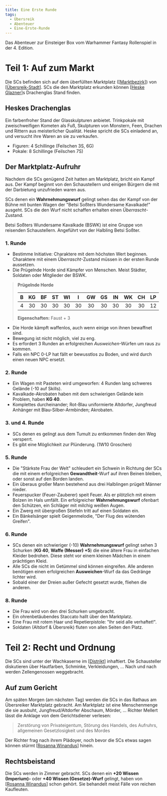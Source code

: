 ```yaml
---
title: Eine Erste Runde
tags:
  - Übersreik
  - Abenteuer
  - Eine-Erste-Runde
---
```


Das Abenteuer zur Einsteiger Box vom Warhammer Fantasy Rollenspiel in der 4. Edition.

# Teil 1: Auf zum Markt

Die SCs befinden sich auf dem überfüllten Marktplatz ([[Marktbezirk]]) von [[Übersreik-Stadt]]. 
SCs die den Marktplatz erkunden können [[Heske Glazner]]s Drachenglas Stand finden.

## Heskes Drachenglas

Ein farbenfroher Stand der Glasskulpturen anbietet. 
Trinkpokale mit zweischweifigen Kometen als Fuß, Skulpturen von Monstern, Feen, Drachen und Rittern aus meisterlicher Qualität.
Heske spricht die SCs einladend an, und versucht ihre Waren an sie zu verkaufen.
- Figuren: 4 Schillinge (Feilschen 3S, 6G)
- Pokale: 8 Schillinge (Feilschen 7S)

## Der Marktplatz-Aufruhr

Nachdem die SCs genügend Zeit hatten am Marktplatz, bricht ein Kampf aus. Der Kampf beginnt von den Schaustellern und einigen Bürgern die mit der Darbietung unzufrieden waren aus.

SCs denen ein **Wahrnehmungswurf** gelingt sehen das der Kampf von der Bühne mit bunten Wagen der "Betsi Soßters Wundersame Kavalkade!" ausgeht. SCs die den Wurf nicht schaffen erhalten einen *Überrascht*-Zustand. 

Betsi Soßters Wundersame Kavalkade (BSWK) ist eine Gruppe von reisenden Schaustellern. Angeführt von der Halbling Betsi Soßter.

### 1. Runde

- Bestimme Initiative: Charaktere mit dem höchsten Wert beginnen. Charaktere mit einem *Überrascht*-Zustand müssen in der ersten Runde aussetzen.
- Die Prügelnde Horde sind Kämpfer von Menschen. Meist Städter, Soldaten oder Mitglieder der BSWK.

> **Prügelnde Horde**
> 
> |   B   |  KG   |  BF   |  ST   |  WI   |   I   |  GW   |  GS   |  IN   |  WK   |  CH   |  LP   |
> | :---: | :---: | :---: | :---: | :---: | :---: | :---: | :---: | :---: | :---: | :---: | :---: |
> |   4   |  30   |  30   |  30   |  30   |  30   |  30   |  30   |  30   |  30   |  30   |  12   |
> 
> **Eigenschaften:** Faust + 3

- Die Horde kämpft waffenlos, auch wenn einige von ihnen bewaffnet sind.
- Bewegung ist nicht möglich, viel zu eng.
- Es erfordert 3 Runden an erfolgreichen *Ausweichen*-Würfen um raus zu kommen.
- Falls ein NPC 0-LP hat fällt er bewusstlos zu Boden, und wird durch einen neuen NPC ersetzt.

### 2. Runde

- Ein Wagen mit Pasteten wird umgeworfen: 4 Runden lang schweres Gelände (-10 auf Skills). 
- Kavalkade-Akrobaten haben mit dem schwierigen Gelände kein Problem, haben **KG 40**.
- Komplettes durcheinander; Rot-Blau uniformierte Altdorfer, Jungfreud Anhänger mit Blau-Silber-Armbinden; Akrobaten.

### 3. und 4. Runde

- SCs denen es gelingt aus dem Tumult zu entkommen finden den Weg versperrt.
- Es gibt eine Möglichkeit zur Plünderung. (1W10 Groschen)

### 5. Runde

- Die "Stärkste Frau der Welt" schleudert ein Schwein in Richtung der SCs die mit einem erfolgreichen **Gewandtheit**-Wurf auf ihren Beinen bleiben, oder sonst auf den Borden landen.
- Ein überaus großer Mann bestehend aus drei Halblingen prügelt Männer nieder.
- Feuerspucker (Feuer-Zauberer) speit Feuer. Als er plötzlich mit einem Bolzen im Hals umfällt. Ein erfolgreicher **Wahrnehmungswurf** ofenbart den Schützen, ein Schläger mit milchig weißen Augen.
- Ein Zwerg mit übergroßen Stiefeln tritt auf einen Soldaten ein.
- Ein Bänkelsänger spielt Geigenmelodie, "Der Flug des wütenden Greifen".

### 6. Runde

- SCs denen ein schwieriger (-10) **Wahrnehmungswurf** gelingt sehen 3 Schurken (**KG 40**, **Waffe (Messer) +5**) die eine ältere Frau in einfachen Kleider bedrohen. Diese steht vor einem kleinen Mädchen in einem prächtigen Kleid.
- Alle SCs die nicht im Getümmel sind können eingreifen. Alle anderen benötigen einen erfolgreichen **Ausweichen**-Wurf da das Gedränge lichter wird.
- Sobald einer der Dreien außer Gefecht gesetzt wurde, fliehen die anderen.

### 8. Runde

- Die Frau wird von den drei Schurken umgebracht.
- Ein ohrenbetäubendes Staccato hallt über den Marktplatz.
- Eine Frau mit rotem Haar und Repetierpistole: "Ihr seid alle verhaftet!".
- Soldaten (Altdorf & Übersreik) fluten von allen Seiten den Platz.

# Teil 2: Recht und Ordnung

Die SCs sind unter der Wachkaserne im [[Distrikt]] inhaftiert.
Die Schausteller diskutieren über Hautfarben, Schminke, Verkleidungen, ...
Nach und nach werden Zellengenossen weggebracht.

## Auf zum Gericht
Am späten Morgen (am nächsten Tag) werden die SCs in das Rathaus am Übersreiker Marktplatz gebracht.
Am Marktplatz ist eine Menschenmenge die sie ausbuht, Jungfreud/Altdorfer Abschaum, Mörder, ...
Richter Mellert lässt die Anklage von dem Gerichtsdiener verlesen:

> Zerstörung von Privateigentum, Störung des Handels, des Aufruhrs, allgemeinen Gesetzlosigkeit und des Mordes

Der Richter frag nach ihrem Plädoyer, noch bevor die SCs etwas sagen können stürmt [[Rosanna Winandus]] hinein.

## Rechtsbeistand
Die SCs werden in Zimmer gebracht.
SCs denen ein **+20 Wissen (Imperium)-** oder **+40 Wissen (Gesetze)-Wurf** gelingt, haben von [[Rosanna Winandus]] schon gehört. Sie behandelt meist Fälle von reichen Kaufleuten.


[//begin]: # "Autogenerated link references for markdown compatibility"
[Marktbezirk]: ../Orte/Übersreik-Stadt/Marktbezirk.md "Marktbezirk"
[Übersreik-Stadt]: ../Orte/Übersreik-Stadt/Übersreik-Stadt.md "Übersreik (Stadt)"
[Heske Glazner]: <../Charaktere/Heske Glazner.md> "Heske Glazner"
[Distrikt]: ../Orte/Übersreik-Stadt/Distrikt.md "Der Distrikt"
[Rosanna Winandus]: <../Charaktere/Rosanna Winandus.md> "Rosanna Winandus"
[//end]: # "Autogenerated link references"
